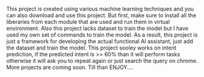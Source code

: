 This project is created using various machine learning techniques and you can also download and use this project.
But first, make sure to install all the liberaries from each module that are used and run them in virtual environment.
Also this project lacks dataset to train the model but I have used my own set of commands to train the model.
As a result, this project is just a framework for developing the actual functional AI assistant, just add the dataset and train the model.
This project sooley works on intent prediction, if the predicted intent is >= 60% than it will perform tasks otherwise it will ask you to repeat again
or just search the query on chrome.
More projects are coming soon.
Till than 
ENJOY....
